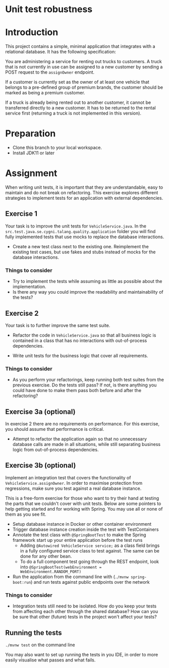 # Unit test robustness 

# Introduction
This project contains a simple, minimal application that integrates with a relational database. 
It has the following specification:

You are administering a service for renting out trucks to customers.
A truck that is not currently in use can be assigned to a new customer
by sending a POST request to the `assignOwner` endpoint.

If a customer is currently set as the owner of at least one vehicle that belongs
to a pre-defined group of premium brands, the customer should be marked as being a premium customer.

If a truck is already being rented out to another customer, it cannot be transferred
directly to a new customer. It has to be returned to the rental service first
(returning a truck is not implemented in this version).

# Preparation
* Clone this branch to your local workspace.
* Install JDK11 or later

# Assignment
When writing unit tests, it is important that they are understandable,
easy to maintain and do not break on refactoring. This exercise explores
different strategies to implement tests for an application with external dependencies.

## Exercise 1
Your task is to improve the unit tests for `VehicleService.java`. In the 
`src.test.java.se.cygni.talang.quality.application` folder you will find fully implemented 
tests that use mocks to replace the database interactions.

* Create a new test class next to the existing one. Reimplement the existing test cases, 
but use fakes and stubs instead of mocks for the database interactions.

### Things to consider
* Try to implement the tests while assuming as little as possible about the implementation.
* Is there any way you could improve the readability and maintainability of the tests?

## Exercise 2
Your task is to further improve the same test suite.

* Refactor the code in `VehicleService.java` so that all business logic is contained in 
a class that has no interactions with out-of-process dependencies.

* Write unit tests for the business logic that cover all requirements.

### Things to consider
* As you perform your refactorings, keep running both test suites from the previous exercise. 
Do the tests still pass? If not, is there anything you could have done to make them pass both 
before and after the refactoring?

## Exercise 3a (optional)
In exercise 2 there are no requirements on performance. For this exercise, you should assume that 
performance is critical.

* Attempt to refactor the application again so that no unnecessary database calls are made in all
situations, while still separating business logic from out-of-process dependencies.  

## Exercise 3b (optional)
Implement an integration test that covers the functionality of `VehicleService.assignOwner`. 
In order to maximise protection from regressions, make sure you test against a real database instance.

This is a free-form exercise for those who want to try their hand at testing the parts that we couldn't 
cover with unit tests. Below are some pointers to help getting started and for working with Spring. 
You may use all or none of them as you see fit.

* Setup database instance in Docker or other container environment
* Trigger database instance creation inside the test with TestContainers
* Annotate the test class with `@SpringBootTest` to make the Spring framework start up your entire
  application before the test runs
  * Adding `@Autowired VehicleService service;` as a class field brings in a fully configured
    service class to test against. The same can be done for any other bean.
  * To do a full component test going through the REST endpoint, look into
    `@SpringBootTest(webEnvironment = WebEnvironment.RANDOM_PORT)`
* Run the application from the command line with (`./mvnw spring-boot:run`) and run tests against public 
endpoints over the network

### Things to consider

* Integration tests still need to be isolated. How do you keep your tests from affecting 
each other through the shared database? How can you be sure that other (future) tests in the project won't 
affect your tests?

## Running the tests

`./mvnw test` on the command line

You may also want to set up running the tests in you IDE, 
in order to more easily visualise what passes and what fails.